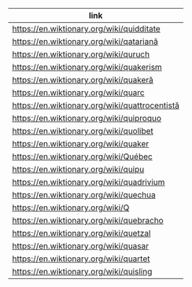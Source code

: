 |link|
|----|
|https://en.wiktionary.org/wiki/quidditate|
|https://en.wiktionary.org/wiki/qatariană|
|https://en.wiktionary.org/wiki/quruch|
|https://en.wiktionary.org/wiki/quakerism|
|https://en.wiktionary.org/wiki/quakeră|
|https://en.wiktionary.org/wiki/quarc|
|https://en.wiktionary.org/wiki/quattrocentistă|
|https://en.wiktionary.org/wiki/quiproquo|
|https://en.wiktionary.org/wiki/quolibet|
|https://en.wiktionary.org/wiki/quaker|
|https://en.wiktionary.org/wiki/Québec|
|https://en.wiktionary.org/wiki/quipu|
|https://en.wiktionary.org/wiki/quadrivium|
|https://en.wiktionary.org/wiki/quechua|
|https://en.wiktionary.org/wiki/Q|
|https://en.wiktionary.org/wiki/quebracho|
|https://en.wiktionary.org/wiki/quetzal|
|https://en.wiktionary.org/wiki/quasar|
|https://en.wiktionary.org/wiki/quartet|
|https://en.wiktionary.org/wiki/quisling|
